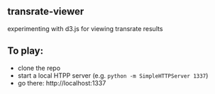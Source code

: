 transrate-viewer
----

experimenting with d3.js for viewing transrate results

## To play:

- clone the repo
- start a local HTPP server (e.g. `python -m SimpleHTTPServer 1337`)
- go there: http://localhost:1337

